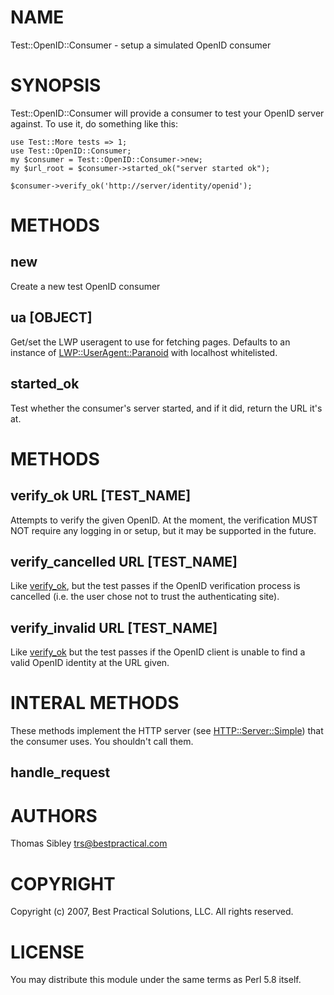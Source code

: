# NAME

Test::OpenID::Consumer - setup a simulated OpenID consumer

# SYNOPSIS

Test::OpenID::Consumer will provide a consumer to test your OpenID server
against.  To use it, do something like this:

    use Test::More tests => 1;
    use Test::OpenID::Consumer;
    my $consumer = Test::OpenID::Consumer->new;
    my $url_root = $consumer->started_ok("server started ok");

    $consumer->verify_ok('http://server/identity/openid');

# METHODS

## new

Create a new test OpenID consumer

## ua \[OBJECT\]

Get/set the LWP useragent to use for fetching pages.  Defaults to an instance of
[LWP::UserAgent::Paranoid](https://metacpan.org/pod/LWP::UserAgent::Paranoid) with localhost whitelisted.

## started\_ok

Test whether the consumer's server started, and if it did, return the URL
it's at.

# METHODS

## verify\_ok URL \[TEST\_NAME\]

Attempts to verify the given OpenID.  At the moment, the verification MUST
NOT require any logging in or setup, but it may be supported in the future.

## verify\_cancelled URL \[TEST\_NAME\]

Like [verify\_ok](https://metacpan.org/pod/verify_ok), but the test passes if the OpenID verification process is
cancelled (i.e. the user chose not to trust the authenticating site).

## verify\_invalid URL \[TEST\_NAME\]

Like [verify\_ok](https://metacpan.org/pod/verify_ok) but the test passes if the OpenID client is unable to find
a valid OpenID identity at the URL given.

# INTERAL METHODS

These methods implement the HTTP server (see [HTTP::Server::Simple](https://metacpan.org/pod/HTTP::Server::Simple))
that the consumer uses.  You shouldn't call them.

## handle\_request

# AUTHORS

Thomas Sibley <trs@bestpractical.com>

# COPYRIGHT

Copyright (c) 2007, Best Practical Solutions, LLC. All rights reserved.

# LICENSE

You may distribute this module under the same terms as Perl 5.8 itself.
